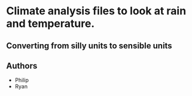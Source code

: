# Climate analysis files to look at rain and temperature.
## Converting from silly units to sensible units
## Authors
* Philip 
* Ryan 
